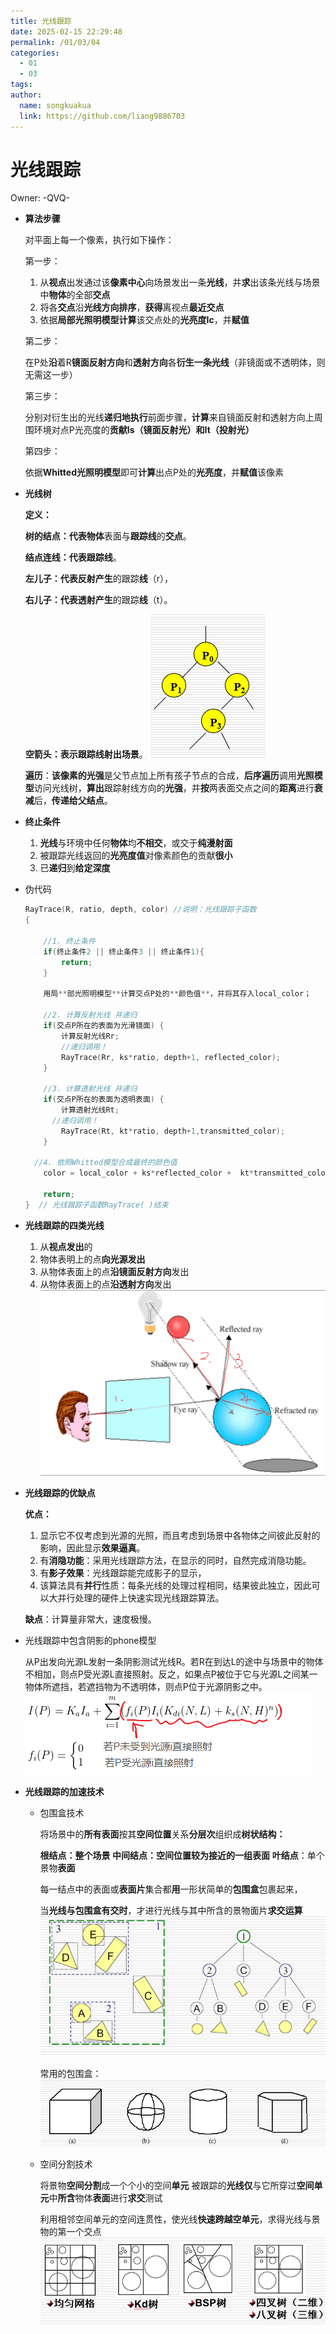 ```yaml
---
title: 光线跟踪
date: 2025-02-15 22:29:48
permalink: /01/03/04
categories: 
  - 01
  - 03
tags: 
author:
  name: songkuakua
  link: https://github.com/liang9886703
---
```

# 光线跟踪

Owner: -QVQ-

- **算法步骤**
    
    对平面上每一个像素，执行如下操作：
    
    第一步：
    
    1. 从**视点**出发通过该**像素中心**向场景发出一条**光线**，并**求**出该条光线与场景中**物体**的全部**交点**
    2. 将各**交点**沿**光线方向排序**，**获得**离视点**最近交点**
    3. 依据**局部光照明模型计算**该交点处的**光亮度Ic**，并**赋值**
    
    第二步：
    
    在P处**沿**着R**镜面反射方向**和**透射方向**各**衍生一条光线**（非镜面或不透明体，则无需这一步）
    
    第三步：
    
    分别对衍生出的光线**递归地执行**前面步骤，**计算**来自镜面反射和透射方向上周围环境对点P光亮度的**贡献Is（镜面反射光）和It（投射光）**
    
    第四步：
    
    依据**Whitted光照明模型**即可**计算**出点P处的**光亮度**，并**赋值**该像素
    
- **光线树**
    
    
    **定义：**
    
    **树的结点：**代表**物体**表面与**跟踪线**的**交点**。
    
    **结点连线：**代表**跟踪线**。
    
    **左儿子：**代表**反射产生**的跟踪**线**（r），
    
    **右儿子：**代表**透射产生**的跟踪**线**（t）。
    
    **空箭头：**表示跟踪线**射出场景**。
![Untitled](./pic36.png)
    
    **遍历**：**该像素的光强**是父节点加上所有孩子节点的合成，**后序遍历**调用**光照模型**访问光线树，**算出**跟踪射线方向的**光强**，并**按**两表面交点之间的**距离**进行**衰减**后，**传递给父结点**。
    
- **终止条件**
    1. **光线**与环境中任何**物体**均**不相交**，或交于**纯漫射面**
    2. 被跟踪光线返回的**光亮度值**对像素颜色的贡献**很小**
    3. 已**递归**到**给定深度**
- 伪代码
    
    ```cpp
    RayTrace(R, ratio, depth, color) //说明：光线跟踪子函数 
    { 
    
    	//1. 终止条件
    	if(终止条件2 || 终止条件3 || 终止条件1){
    		return;
    	}
    
    	用局**部光照明模型**计算交点P处的**颜色值**，并将其存入local_color；
    
    	//2. 计算反射光线 并递归 
    	if(交点P所在的表面为光滑镜面) {
    		计算反射光线Rr;
    		//递归调用！
    		RayTrace(Rr, ks*ratio, depth+1, reflected_color);
    	}
    
    	//3. 计算透射光线 并递归 
    	if(交点P所在的表面为透明表面) {
    		计算透射光线Rt;
          //递归调用！
    		RayTrace(Rt, kt*ratio, depth+1,transmitted_color);
    	}
    
      //4. 依照Whitted模型合成最终的颜色值
    	color = local_color + ks*reflected_color +  kt*transmitted_color；
    
    	return;
    }  // 光线跟踪子函数RayTrace( )结束
    ```
    
- **光线跟踪的四类光线**
    
    
    1. 从**视点发出**的
    2. 物体表明上的点**向光源发出**
    3. 从物体表面上的点**沿镜面反射方向**发出
    4. 从物体表面上的点**沿透射方向**发出
![Untitled](./pic37.png)
    
- **光线跟踪的优缺点**
    
    **优点：**
    
    1. 显示它不仅考虑到光源的光照，而且考虑到场景中各物体之间彼此反射的影响，因此显示**效果逼真**。
    2. 有**消隐功能**：采用光线跟踪方法，在显示的同时，自然完成消隐功能。
    3. 有**影子效果**：光线跟踪能完成影子的显示，
    4. 该算法具有**并行**性质：每条光线的处理过程相同，结果彼此独立，因此可以大并行处理的硬件上快速实现光线跟踪算法。
    
    **缺点**：计算量非常大，速度极慢。
    
- 光线跟踪中包含阴影的phone模型
    
    从P出发向光源L发射一条阴影测试光线R。若R在到达L的途中与场景中的物体不相加，则点P受光源L直接照射。反之，如果点P被位于它与光源L之间某一物体所遮挡，若遮挡物为不透明体，则点P位于光源阴影之中。
![Untitled](./pic38.png)
    
- **光线跟踪的加速技术**
    - 包围盒技术
        
        将场景中的**所有表面**按其**空间位置**关系**分层次**组织成**树状结构：**
        
        **根结点：**整个场景
        **中间结点：**空间位置**较为接近**的一组**表面**
        **叶结点**：单个景物**表面**
        
        每一结点中的表面或**表面片**集合都**用**一形状简单的**包围盒**包裹起来，
        
        当**光线与包围盒有交时**，才进行光线与其中所含的景物面片**求交运算**
![Untitled](./pic39.png)
        
        常用的包围盒：
![Untitled](./pic40.png)
        
    - 空间分割技术
        
        将景物**空间分割**成一个个小的空间**单元**
        被跟踪的**光线仅**与它所穿过**空间单元**中**所含**物体**表面**进行**求交**测试
        
        利用相邻空间单元的空间连贯性，使光线**快速跨越空单元**，求得光线与景物的第一个交点
![Untitled](./pic41.png)